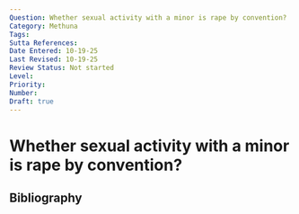 ```yaml
---
Question: Whether sexual activity with a minor is rape by convention?
Category: Methuna
Tags: 
Sutta References: 
Date Entered: 10-19-25
Last Revised: 10-19-25
Review Status: Not started
Level: 
Priority: 
Number: 
Draft: true
---
```


# Whether sexual activity with a minor is rape by convention?

## Bibliography

<!-- 

Notes:



-->